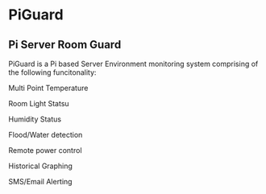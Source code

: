 # PiGuard
## Pi Server Room Guard

PiGuard is a Pi based Server Environment monitoring system comprising of the following funcitonality:

Multi Point Temperature

Room Light Statsu

Humidity Status

Flood/Water detection

Remote power control

Historical Graphing

SMS/Email Alerting

